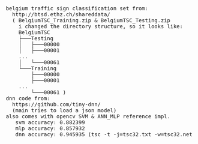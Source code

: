 <pre>

 belgium traffic sign classification set from:
   http://btsd.ethz.ch/shareddata/
   ( BelgiumTSC_Training.zip & BelgiumTSC_Testing.zip
     i changed the directory structure, so it looks like:
     BelgiumTSC
     ├───Testing
     │   ├───00000
     │   ├───00001
     ...
     │   └───00061
     └───Training
         ├───00000
         ├───00001
     ...
         └───00061 )
 dnn code from:
   https://github.com/tiny-dnn/
   (main tries to load a json model)
 also comes with opencv SVM & ANN_MLP reference impl.
    svm accuracy: 0.882399
    mlp accuracy: 0.857932
    dnn accuracy: 0.945935 (tsc -t -j=tsc32.txt -w=tsc32.net)

</pre>
